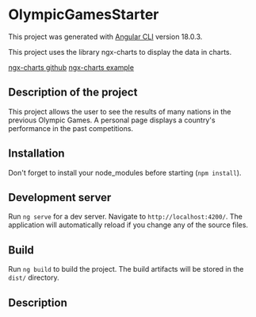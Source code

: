 # OlympicGamesStarter

This project was generated with [Angular CLI](https://github.com/angular/angular-cli) version 18.0.3.

This project uses the library ngx-charts to display the data in charts.

[ngx-charts github](https://github.com/swimlane/ngx-charts)
[ngx-charts example](https://swimlane.github.io/ngx-charts/#/ngx-charts/bar-vertical)

## Description of the project

This project allows the user to see the results of many nations in the previous Olympic Games. A personal page displays a country's performance in the past competitions.

## Installation

Don't forget to install your node_modules before starting (`npm install`).

## Development server

Run `ng serve` for a dev server. Navigate to `http://localhost:4200/`. The application will automatically reload if you change any of the source files.

## Build

Run `ng build` to build the project. The build artifacts will be stored in the `dist/` directory.

## Description

